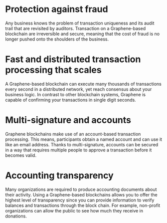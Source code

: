 # Protection against fraud

Any business knows the problem of transaction uniqueness and its audit
trail that are revisited by auditors. Transaction on a Graphene-based
blockchain are irreversible and secure, meaning that the cost of fraud
is no longer pushed onto the shoulders of the business.

# Fast and distributed transaction processing that scales

A Graphene-based blockchain can execute many thousands of transactions
every second in a distributed network, yet reach consensus about your
business logic. In contrast to other blockchain systems, Graphene is
capable of confirming your transactions in single digit seconds.

# Multi-signature and accounts

Graphene blockchains make use of an account-based transaction
processing. This means, participants obtain a named account and can use
it like an email address. Thanks to multi-signature, accounts can be
secured in a way that requires multiple people to approve a transaction
before it becomes valid.

# Accounting transparency

Many organizations are required to produce accounting documents about
their activity. Using a Graphene-based blockchains allows you to offer
the highest level of transparency since you can provide information to
verify balances and transactions through the block chain. For example,
non-profit organizations can allow the public to see how much they
receive in donations.

